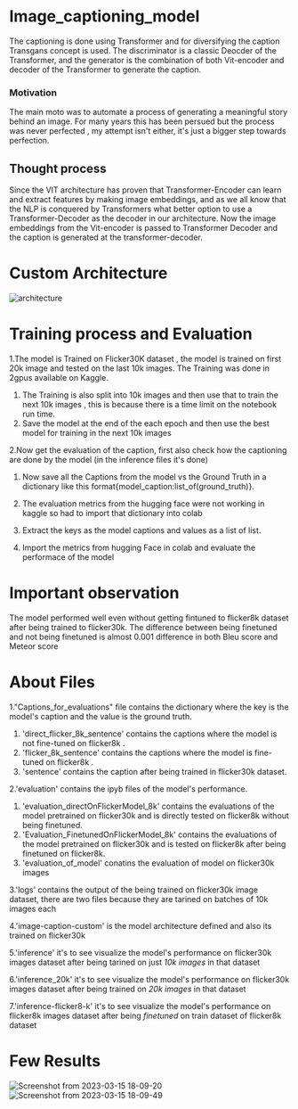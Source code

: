 # Image_captioning_model
The captioning is done using Transformer and for diversifying the caption Transgans concept is used. 
The discriminator is a classic Deocder of the Transformer, and the generator is the combination of both Vit-encoder and decoder of the Transformer to generate the caption.
### Motivation
The main moto was to automate a process of generating a meaningful story behind an image. For many years this has been persued but the process was never perfected , my attempt isn't either, it's just a bigger step towards perfection.
## Thought process
Since the VIT architecture has proven that Transformer-Encoder can learn and extract features by making image embeddings, and as we all know that the NLP is conquered by Transformers what better option to use a Transformer-Decoder as the decoder in our architecture.
Now the image embeddings from the Vit-encoder is passed to Transformer Decoder and the caption is generated at the transformer-decoder.

# Custom Architecture 
![architecture](https://user-images.githubusercontent.com/105441109/225309814-eff98f2e-01e4-4974-8e1e-0386c99b112b.jpg)


# Training process and Evaluation

1.The model is Trained on Flicker30K dataset , the model is trained on first 20k image and tested on the last 10k images. The Training was done in 2gpus available on Kaggle.
  1. The Training is also split into 10k images and then use that to train the next 10k images , this is because there is a time limit on the notebook run time.
  2. Save the model at the end of the each epoch and then use the best model for training in the next 10k images

2.Now get the evaluation of the caption, first also check how the captioning are done by the model (in the inference files it's done)
  1. Now save all the Captions from the model vs the Ground Truth in a dictionary like this format{model_caption:list_of(ground_truth)}.
  2. The evaluation metrics from the hugging face were not working in kaggle so had to import that dictionary into colab
  3. Extract the keys as the model captions and values as a list of list.

3. Import the metrics from hugging Face in colab and evaluate the performace of the model

# Important observation
The model performed well even without getting fintuned to flicker8k dataset after being trained to flicker30k. The difference between being finetuned and not being finetuned is almost 0.001 difference in both Bleu score and Meteor score

# About Files

1."Captions_for_evaluations" file contains the dictionary where the key is the model's caption and the value is the ground truth.
  1. 'direct_flicker_8k_sentence' contains the captions where the model is not fine-tuned on flicker8k .
  2. 'flicker_8k_sentence' contains the captions where the model is fine-tuned on flicker8k .
  3. 'sentence' contains the caption after being trained in flicker30k dataset.

2.'evaluation' contains the ipyb files of the model's performance.
  1. 'evaluation_directOnFlickerModel_8k' contains the evaluations of the model pretrained on flicker30k and is directly tested on flicker8k without being finetuned.
  2. 'Evaluation_FinetunedOnFlickerModel_8k' contains the evaluations of the model pretrained on flicker30k and is tested on flicker8k after being finetuned on flicker8k.
  3. 'evaluation_of_model' conatins the evaluation of model on flicker30k images

3.'logs' contains the output of the being trained on flicker30k image dataset, there are two files because they are tarined on batches of 10k images each

4.'image-caption-custom' is the model architecture defined and also its trained on flicker30k

5.'inference' it's to see visualize the model's performance on flicker30k images dataset after being tarined on just *10k images* in that dataset

6.'inference_20k' it's to see visualize the model's performance on flicker30k images dataset after being trained on *20k images* in that dataset

7.'inference-flicker8-k' it's to see visualize the model's performance on flicker8k images dataset after being *finetuned* on train dataset of flicker8k dataset
# Few Results
![Screenshot from 2023-03-15 18-09-20](https://user-images.githubusercontent.com/105441109/225311949-a072c536-940f-46c8-b956-dc013b656095.png)
![Screenshot from 2023-03-15 18-09-49](https://user-images.githubusercontent.com/105441109/225311993-2c77a255-7c44-4649-96d2-5238b05567aa.png)





